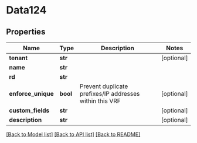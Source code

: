 # Data124

## Properties
Name | Type | Description | Notes
------------ | ------------- | ------------- | -------------
**tenant** | **str** |  | [optional] 
**name** | **str** |  | 
**rd** | **str** |  | 
**enforce_unique** | **bool** | Prevent duplicate prefixes/IP addresses within this VRF | [optional] 
**custom_fields** | **str** |  | [optional] 
**description** | **str** |  | [optional] 

[[Back to Model list]](../README.md#documentation-for-models) [[Back to API list]](../README.md#documentation-for-api-endpoints) [[Back to README]](../README.md)



